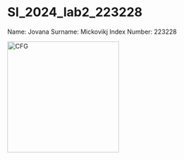 # SI_2024_lab2_223228

Name: Jovana
Surname: Mickovikj
Index Number: 223228


<img width="253" alt="CFG" src="https://github.com/jovanamickovikj/SI_2024_lab2_223228/assets/166257130/a6b81d8d-817a-46f1-9865-002bd1bc8142">

